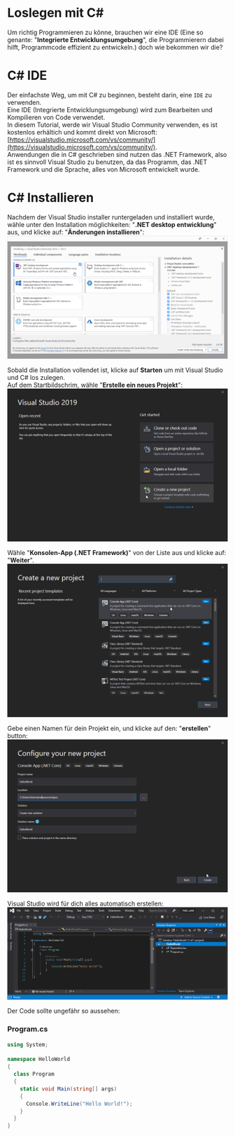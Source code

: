# Loslegen mit C#
Um richtig Programmieren zu könne, brauchen wir eine IDE (Eine so genante: "**Integrierte Entwicklungsumgebung**", die Programmierern dabei hilft, Programmcode effizient zu entwickeln.) doch wie bekommen wir die?

# C# IDE
Der einfachste Weg, um mit C# zu beginnen, besteht darin, eine `IDE` zu verwenden.  
Eine IDE (Integrierte Entwicklungsumgebung) wird zum Bearbeiten und Kompilieren von Code verwendet.  
In diesem Tutorial, werde wir Visual Studio Community verwenden, es ist kostenlos erhältich und kommt direkt von Microsoft: [https://visualstudio.microsoft.com/vs/community/](https://visualstudio.microsoft.com/vs/community/).  
Anwendungen die in C# geschrieben sind nutzen das .NET Framework, also ist es sinnvoll Visual Studio zu benutzen, da das Programm, das .NET Framework und die Sprache, alles von Microsoft entwickelt wurde.  

# C# Installieren
Nachdem der Visual Studio installer runtergeladen und installiert wurde, wähle unter den Installation möglichkeiten: "**.NET desktop entwicklung**" aus, und klicke auf: "**Änderungen installieren**":
![Workload.png](../bilder/Workload.png)  

Sobald die Installation vollendet ist, klicke auf **Starten** um mit Visual Studio und C# los zulegen.  
Auf dem Startbildschrim, wähle "**Erstelle ein neues Projekt**":  
![Newproject.png](../bilder/Newproject.png)  

Wähle "**Konsolen-App (.NET Framework)**" von der Liste aus und klicke auf: "**Weiter**".  
![Consoleapp.png](../bilder/Consoleapp.png)  


Gebe einen Namen für dein Projekt ein, und klicke auf den: "**erstellen**" button:
![saveas.png](../bilder/saveas.png)  

Visual Studio wird für dich alles automatisch erstellen:
![Program.png](../bilder/Program.png)  

Der Code sollte ungefähr so aussehen:

### Program.cs
```C#
using System;

namespace HelloWorld
{
  class Program
  {
    static void Main(string[] args)
    {
      Console.WriteLine("Hello World!");    
    }
  }
}
```

